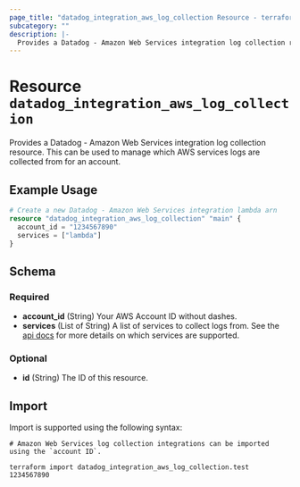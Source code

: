 ```yaml
---
page_title: "datadog_integration_aws_log_collection Resource - terraform-provider-datadog"
subcategory: ""
description: |-
  Provides a Datadog - Amazon Web Services integration log collection resource. This can be used to manage which AWS services logs are collected from for an account.
---
```


# Resource `datadog_integration_aws_log_collection`

Provides a Datadog - Amazon Web Services integration log collection resource. This can be used to manage which AWS services logs are collected from for an account.

## Example Usage

```terraform
# Create a new Datadog - Amazon Web Services integration lambda arn
resource "datadog_integration_aws_log_collection" "main" {
  account_id = "1234567890"
  services = ["lambda"]
}
```

## Schema

### Required

- **account_id** (String) Your AWS Account ID without dashes.
- **services** (List of String) A list of services to collect logs from. See the [api docs](https://docs.datadoghq.com/api/v1/aws-logs-integration/#get-list-of-aws-log-ready-services) for more details on which services are supported.

### Optional

- **id** (String) The ID of this resource.

## Import

Import is supported using the following syntax:

```shell
# Amazon Web Services log collection integrations can be imported using the `account ID`.

terraform import datadog_integration_aws_log_collection.test 1234567890
```
